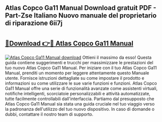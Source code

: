 ## Atlas Copco Ga11 Manual Download gratuit PDF - Part-Zse Italiano Nuovo manuale del proprietario di riparazione 6ii7j

# <h2><a href="http://df91u1e.blite.top/?on=Atlas+Copco+Ga11+Manual">🔗Download 👉🔴 Atlas Copco Ga11 Manual</a></h2>

[![Atlas Copco Ga11 Manual download](https://i.imgur.com/lujVjoI.png)](http://df91u1e.blite.top/?on=Atlas+Copco+Ga11+Manual)
Ottieni il massimo da esso! Questa guida contiene suggerimenti e trucchi per massimizzare le prestazioni del tuo nuovo Atlas Copco Ga11 Manual. Per iniziare con il tuo Atlas Copco Ga11 Manual, prenditi un momento per leggere attentamente questo Manuale utente. Fornisce istruzioni dettagliate su come impostare il prodotto e informazioni su come utilizzare le sue varie funzioni e funzioni. Atlas Copco Ga11 Manual offre una serie di funzionalità avanzate come assistenti virtuali, notifiche intelligenti, scorciatoie personalizzabili e attività automatizzate, tutte facilmente controllabili dall'interfaccia. Partiamo dal presupposto che Atlas Copco Ga11 Manual sia stata una guida cruciale nel tuo viaggio verso la padronanza dell'utilizzo del tuo nuovo dispositivo. In caso di domande o dubbi, contattare il nostro team di supporto.
